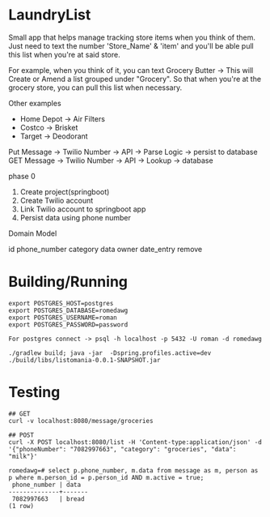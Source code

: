 # LaundryList

Small app that helps manage tracking store items when you think of them. Just need to text the number 'Store_Name' & 'item' 
and you'll be able pull this list when you're at said store.

For example, when you think of it, you can text Grocery Butter -> This will Create or Amend a list grouped under "Grocery".
So that when you're at the grocery store, you can pull this list when necessary.

Other examples
 - Home Depot -> Air Filters
 - Costco -> Brisket
 - Target -> Deodorant


Put Message -> Twilio Number -> API -> Parse Logic -> persist to database
GET Message -> Twilio Number -> API -> Lookup -> database

phase 0
1. Create project(springboot)
2. Create Twilio account
3. Link Twilio account to springboot app
4. Persist data using phone number


Domain Model

id
phone_number
category
data
owner
date_entry
remove



# Building/Running

```
export POSTGRES_HOST=postgres
export POSTGRES_DATABASE=romedawg
export POSTGRES_USERNAME=roman
export POSTGRES_PASSWORD=password

For postgres connect -> psql -h localhost -p 5432 -U roman -d romedawg

./gradlew build; java -jar  -Dspring.profiles.active=dev ./build/libs/listomania-0.0.1-SNAPSHOT.jar

```

# Testing
```
## GET
curl -v localhost:8080/message/groceries

## POST
curl -X POST localhost:8080/list -H 'Content-type:application/json' -d '{"phoneNumber": "7082997663", "category": "groceries", "data": "milk"}'

romedawg=# select p.phone_number, m.data from message as m, person as p where m.person_id = p.person_id AND m.active = true;
 phone_number | data
--------------+-------
 7082997663   | bread
(1 row)
```
